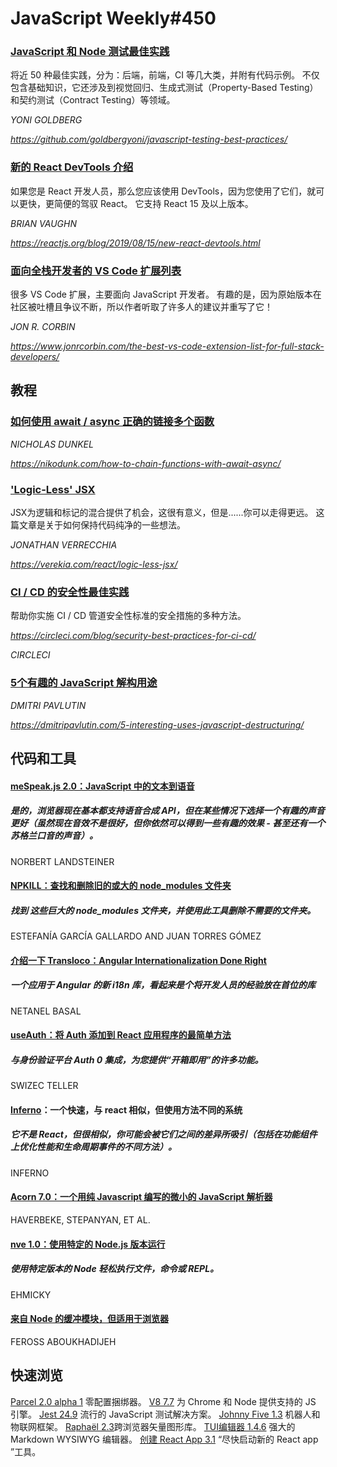 # JavaScript Weekly#450

### [JavaScript 和 Node 测试最佳实践](https://github.com/goldbergyoni/javascript-testing-best-practices/)

将近 50 种最佳实践，分为：后端，前端，CI 等几大类，并附有代码示例。 不仅包含基础知识，它还涉及到视觉回归、生成式测试（Property-Based Testing）和契约测试（Contract Testing）等领域。

*YONI GOLDBERG*

*https://github.com/goldbergyoni/javascript-testing-best-practices/*

### [新的 React DevTools 介绍](https://reactjs.org/blog/2019/08/15/new-react-devtools.html)

如果您是 React 开发人员，那么您应该使用 DevTools，因为您使用了它们，就可以更快，更简便的驾驭 React。 它支持 React 15 及以上版本。

*BRIAN VAUGHN*

*https://reactjs.org/blog/2019/08/15/new-react-devtools.html*

### [面向全栈开发者的 VS Code 扩展列表](https://www.jonrcorbin.com/the-best-vs-code-extension-list-for-full-stack-developers/)

很多 VS Code 扩展，主要面向 JavaScript 开发者。 有趣的是，因为原始版本在社区被吐槽且争议不断，所以作者听取了许多人的建议并重写了它！

*JON R. CORBIN*

*https://www.jonrcorbin.com/the-best-vs-code-extension-list-for-full-stack-developers/*

## 教程

### [如何使用 await / async 正确的链接多个函数](https://nikodunk.com/how-to-chain-functions-with-await-async/)

*NICHOLAS DUNKEL*

*https://nikodunk.com/how-to-chain-functions-with-await-async/*

### ['Logic-Less' JSX](https://verekia.com/react/logic-less-jsx/) 

JSX为逻辑和标记的混合提供了机会，这很有意义，但是......你可以走得更远。 这篇文章是关于如何保持代码纯净的一些想法。

*JONATHAN VERRECCHIA*

*https://verekia.com/react/logic-less-jsx/*

### [CI / CD 的安全性最佳实践](https://circleci.com/blog/security-best-practices-for-ci-cd/) 

帮助你实施 CI / CD 管道安全性标准的安全措施的多种方法。

*https://circleci.com/blog/security-best-practices-for-ci-cd/*

*CIRCLECI*

### [5个有趣的 JavaScript 解构用途](https://dmitripavlutin.com/5-interesting-uses-javascript-destructuring/)

*DMITRI PAVLUTIN*

*https://dmitripavlutin.com/5-interesting-uses-javascript-destructuring/*

## 代码和工具

#### [meSpeak.js 2.0：JavaScript 中的文本到语音](https://www.masswerk.at/nowgobang/2019/mespeak_2_0/ "With a Title")

##### 是的，浏览器现在基本都支持语音合成 API，但在某些情况下选择一个有趣的声音更好（虽然现在音效不是很好，但你依然可以得到一些有趣的效果 - 甚至还有一个 苏格兰口音的声音）。

NORBERT LANDSTEINER

#### [NPKILL：查找和删除旧的或大的 node_modules 文件夹](https://github.com/voidcosmos/npkill/ "With a Title")

##### 找到 这些巨大的 node_modules 文件夹，并使用此工具删除不需要的文件夹。

ESTEFANÍA GARCÍA GALLARDO AND JUAN TORRES GÓMEZ

#### [介绍一下 Transloco：Angular Internationalization Done Right](https://medium.com/m/global-identity?redirectUrl=https%3A%2F%2Fnetbasal.com%2Fintroducing-transloco-angular-internationalization-done-right-54710337630c/ "With a Title")

#####  一个应用于 Angular 的新 i18n 库，看起来是个将开发人员的经验放在首位的库

NETANEL BASAL

#### [useAuth：将 Auth 添加到 React 应用程序的最简单方法](https://swizec.com/blog/useauth-the-simplest-way-to-add-authentication-to-your-react-app/swizec/9179/ "With a Title")

##### 与身份验证平台 Auth 0 集成，为您提供“开箱即用”的许多功能。

SWIZEC TELLER

#### [Inferno](https://infernojs.org/ "With a Title")：一个快速，与 react 相似，但使用方法不同的系统 

##### 它不是 React，但很相似，你可能会被它们之间的差异所吸引（包括在功能组件上优化性能和生命周期事件的不同方法）。

INFERNO

#### [Acorn 7.0：一个用纯 Javascript 编写的微小的 JavaScript 解析器](https://javascriptweekly.com/link/68585/fffca03d98/ "With a Title")

HAVERBEKE, STEPANYAN, ET AL.

#### [nve 1.0：使用特定的 Node.js 版本运行](https://javascriptweekly.com/link/68586/fffca03d98/ "With a Title")

##### 使用特定版本的 Node 轻松执行文件，命令或 REPL。

EHMICKY

#### [来自 Node 的缓冲模块，但适用于浏览器](https://github.com/feross/buffer/ "With a Title")

FEROSS ABOUKHADIJEH



## 快速浏览

[Parcel 2.0 alpha 1](https://javascriptweekly.com/link/68588/fffca03d98 "With a Title") 零配置捆绑器。
[V8 7.7](https://v8.dev/blog/v8-release-77/ "With a Title")  为 Chrome 和 Node 提供支持的 JS 引擎。
[Jest 24.9](https://github.com/facebook/jest/ "With a Title") 流行的 JavaScript 测试解决方案。
[Johnny Five 1.3](https://github.com/rwaldron/johnny-five/ "With a Title") 机器人和物联网框架。
[Raphaël 2.3](https://github.com/DmitryBaranovskiy/raphael/ "With a Title")跨浏览器矢量图形库。
[TUI编辑器 1.4.6](https://github.com/nhn/tui.editor/ "With a Title") 强大的 Markdown WYSIWYG 编辑器。
[创建 React App 3.1](https://github.com/facebook/create-react-app/releases/tag/v3.1.0/ "With a Title") “尽快启动新的 React app ”工具。

